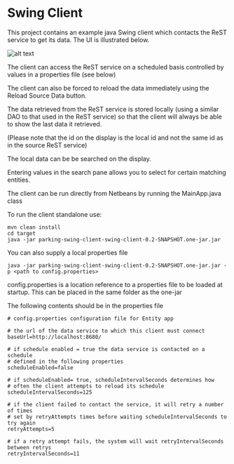 # Swing Client
This project contains an example java Swing client which contacts the ReST service to get its data. 
The UI is illustrated below.

![alt text](../swing-client/images/SwingClient.png "Figure SwingClient.png")

The client can access the ReST service on a scheduled basis controlled by values in a properties file (see below)

The client can also be forced to reload the data immediately using the Reload Source Data button.

The data retrieved from the ReST service is stored locally (using a similar DAO to that used in the ReST service) so that the client will always be able to show the last data it retrieved. 

(Please note that the id on the display is the local id and not the same id as in the source ReST service)

The local data can be be searched on the display.

Entering values in the search pane allows you to select for certain matching entities.



The client can be run directly from Netbeans by running the MainApp.java class


To run the client standalone use:
```
mvn clean install
cd target
java -jar parking-swing-client-swing-client-0.2-SNAPSHOT.one-jar.jar

```

You can also supply a local properties file 
```
java -jar parking-swing-client-swing-client-0.2-SNAPSHOT.one-jar.jar -p <path to config.properties>
```
config.properties is a location reference to a properties file to be loaded at startup. 
This can be placed in the same folder as the one-jar

The following contents should be in the properties file

```
# config.properties configuration file for Entity app

# the url of the data service to which this client must connect
baseUrl=http://localhost:8680/

# if schedule enabled = true the data service is contacted on a schedule 
# defined in the following properties
scheduleEnabled=false

# if scheduleEnabled= true, scheduleIntervalSeconds determines how
# often the client attempts to reload its schedule
scheduleIntervalSeconds=125

# if the client failed to contact the service, it will retry a number of times
# set by retryAttempts times before waiting scheduleIntervalSeconds to try again
retryAttempts=5

# if a retry attempt fails, the system will wait retryIntervalSeconds between retrys
retryIntervalSeconds=11

```


